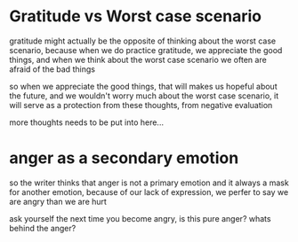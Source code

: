 # Gratitude vs Worst case scenario 

gratitude might actually be the opposite of thinking about the worst case scenario, because when we do practice gratitude, we appreciate  the good things, and when we think about the worst case scenario we often are afraid of the bad things

so when we appreciate the good things, that will makes us hopeful about the future, and we wouldn't worry much about the worst case scenario, it will serve as a protection from these thoughts, from negative evaluation

more thoughts needs to be put into here...

# anger as a secondary emotion

so the writer thinks that anger is not a primary emotion and it always a mask for another emotion, because of our lack of expression, we perfer to say we are angry than we are hurt

ask yourself the next time you become angry, is this pure anger? whats behind the anger?


